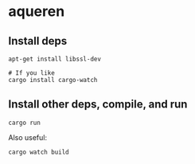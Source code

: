 # aqueren

## Install deps

```
apt-get install libssl-dev

# If you like
cargo install cargo-watch
```

## Install other deps, compile, and run

`cargo run`

Also useful:

`cargo watch build`
